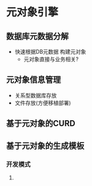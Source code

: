 # 元对象引擎

## 数据库元数据分解
- 快速根据DB元数据 构建元对象
    - 元对象直接与业务相关?
 

## 元对象信息管理

- 关系型数据库存放
- 文件存放(方便移植部署)

## 基于元对象的CURD



## 基于元对象的生成模板





### 开发模式

1. 
